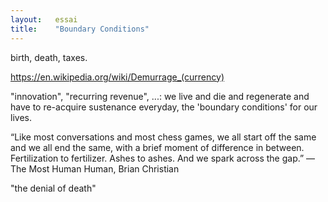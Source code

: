 ```yaml
---
layout:   essai
title:    "Boundary Conditions"
---
```


birth, death, taxes.

https://en.wikipedia.org/wiki/Demurrage_(currency)

"innovation", "recurring revenue", ...: we live and die and regenerate and have
to re-acquire sustenance everyday, the 'boundary conditions' for our lives.

“Like most conversations and most chess games, we all start off the same and we
all end the same, with a brief moment of difference in between. Fertilization
to fertilizer. Ashes to ashes. And we spark across the gap.” — The Most Human
Human, Brian Christian

"the denial of death"

